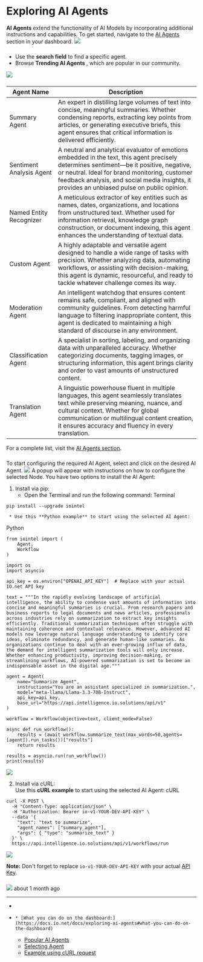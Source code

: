 # Exploring AI Agents
**AI Agents** extend the functionality of AI Models by incorporating additional instructions and capabilities.
To get started, navigate to the [AI Agents](https://id.io.net/ai/agents) section in your dashboard.
![](https://files.readme.io/b0537ae0f9b88cd43219f6c68834b0ea6202fd621469791ae69238960dd2d27e-IO_Intellegence13.jpg)
### [](https://docs.io.net/docs/exploring-ai-agents#what-you-can-do-on-the-dashboard)
  * Use the **search field** to find a specific agent.
  * Browse **Trending AI Agents** , which are popular in our community.

![](https://files.readme.io/12c59a72d827c83c034a99e8f6cbfcdc726d44bd35e3505c591e259ceb6bf015-IO_Intellegence14.jpg)
### [](https://docs.io.net/docs/exploring-ai-agents#popular-ai-agents)
Agent Name | Description  
---|---  
Summary Agent | An expert in distilling large volumes of text into concise, meaningful summaries. Whether condensing reports, extracting key points from articles, or generating executive briefs, this agent ensures that critical information is delivered efficiently.  
Sentiment Analysis Agent | A neutral and analytical evaluator of emotions embedded in the text, this agent precisely determines sentiment—be it positive, negative, or neutral. Ideal for brand monitoring, customer feedback analysis, and social media insights, it provides an unbiased pulse on public opinion.  
Named Entity Recognizer | A meticulous extractor of key entities such as names, dates, organizations, and locations from unstructured text. Whether used for information retrieval, knowledge graph construction, or document indexing, this agent enhances the understanding of textual data.  
Custom Agent | A highly adaptable and versatile agent designed to handle a wide range of tasks with precision. Whether analyzing data, automating workflows, or assisting with decision-making, this agent is dynamic, resourceful, and ready to tackle whatever challenge comes its way.  
Moderation Agent | An intelligent watchdog that ensures content remains safe, compliant, and aligned with community guidelines. From detecting harmful language to filtering inappropriate content, this agent is dedicated to maintaining a high standard of discourse in any environment.  
Classification Agent | A specialist in sorting, labeling, and organizing data with unparalleled accuracy. Whether categorizing documents, tagging images, or structuring information, this agent brings clarity and order to vast amounts of unstructured content.  
Translation Agent | A linguistic powerhouse fluent in multiple languages, this agent seamlessly translates text while preserving meaning, nuance, and cultural context. Whether for global communication or multilingual content creation, it ensures accuracy and fluency in every translation.  
For a complete list, visit the [AI Agents section](https://id.io.net/ai/agents).
### [](https://docs.io.net/docs/exploring-ai-agents#selecting-agent)
To start configuring the required AI Agent, select and click on the desired AI Agent.
![](https://files.readme.io/234719bed86b8665226f52d99fd5e9bd41d0dd65f3e5803c876b42b73c9d4494-IO_Intellegence15.jpg)
A popup will appear with instructions on how to configure the selected Node. You have two options to install the AI Agent:
  1. Install via pip:
     * Open the Terminal and run the following command:
Terminal
```
pip install --upgrade iointel

```

     * Use this **Python example** to start using the selected AI Agent:
Python
```
from iointel import (
    Agent,
    Workflow
)

import os
import asyncio

api_key = os.environ["OPENAI_API_KEY"]  # Replace with your actual IO.net API key

text = """In the rapidly evolving landscape of artificial intelligence, the ability to condense vast amounts of information into concise and meaningful summaries is crucial. From research papers and business reports to legal documents and news articles, professionals across industries rely on summarization to extract key insights efficiently. Traditional summarization techniques often struggle with maintaining coherence and contextual relevance. However, advanced AI models now leverage natural language understanding to identify core ideas, eliminate redundancy, and generate human-like summaries. As organizations continue to deal with an ever-growing influx of data, the demand for intelligent summarization tools will only increase. Whether enhancing productivity, improving decision-making, or streamlining workflows, AI-powered summarization is set to become an indispensable asset in the digital age."""

agent = Agent(
    name="Summarize Agent",
    instructions="You are an assistant specialized in summarization.",
    model="meta-llama/Llama-3.3-70B-Instruct",
    api_key=api_key,
    base_url="https://api.intelligence.io.solutions/api/v1"
)

workflow = Workflow(objective=text, client_mode=False)

async def run_workflow():
    results = (await workflow.summarize_text(max_words=50,agents=[agent]).run_tasks())["results"]
    return results

results = asyncio.run(run_workflow())
print(results)

```

![](https://files.readme.io/5182d76c919c4dfe776e28bb9c998df71e0a6f4f62b7929be42ba78d5cc995be-Artboard.jpg)   

  2. Install via cURL:  
Use this **cURL example** to start using the selected AI Agent:
cURL
```
curl -X POST \
  -H "Content-Type: application/json" \
  -H "Authorization: Bearer io-v1-YOUR-DEV-API-KEY" \
  --data '{
    "text": "text to summarize",
    "agent_names": ["summary_agent"],
    "args": { "type": "summarize_text" }
  }' \
  https://api.intelligence.io.solutions/api/v1/workflows/run

```

![](https://files.readme.io/03f1742dc2c8a1ad0a2866b3c0417b030b44ef9607d4b7315fc4ae6337f07202-Group_72.jpg)


**Note:** Don't forget to replace `io-v1-YOUR-DEV-API-KEY` with your actual [API Key](https://ai.io.net/ai/api-keys).
### [](https://docs.io.net/docs/exploring-ai-agents#example-using-curl-request)
![](https://files.readme.io/6709446dddc14a3d8203cae7e56c5f390d0f1b46dfbcbbe58cf47688c1f3981d-agent-example.jpg)
about 1 month ago
* * *
  * [](https://docs.io.net/docs/exploring-ai-agents)
  *     * [What you can do on the dashboard:](https://docs.io.net/docs/exploring-ai-agents#what-you-can-do-on-the-dashboard)
    * [Popular AI Agents](https://docs.io.net/docs/exploring-ai-agents#popular-ai-agents)
    * [Selecting Agent](https://docs.io.net/docs/exploring-ai-agents#selecting-agent)
    * [Example using cURL request](https://docs.io.net/docs/exploring-ai-agents#example-using-curl-request)


